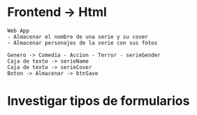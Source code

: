 # Frontend -> Html
    Web App
    - Almacenar el nombre de una serie y su cover
    - Almacenar personajes de la serie con sus fotos

    Genero -> Comedia - Accion - Terror - serieGender 
    Caja de texto -> serieName
    Caja de texto -> serieCover
    Boton -> Almacenar -> btnSave

# Investigar tipos de formularios
